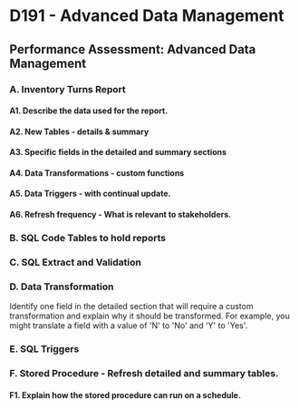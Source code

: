 # D191 - Advanced Data Management

## Performance Assessment: Advanced Data Management

### A. Inventory Turns Report

#### A1. Describe the data used for the report.
#### A2. New Tables - details & summary
#### A3. Specific fields in the detailed and summary sections
#### A4. Data Transformations - custom functions
#### A5. Data Triggers - with continual update.
#### A6. Refresh frequency - What is relevant to stakeholders.

### B. SQL Code Tables to hold reports

### C. SQL Extract and Validation

### D. Data Transformation
Identify one field in the detailed section that will require a custom transformation and explain why it should be transformed.  For example, you might translate a field with a value of 'N' to 'No' and 'Y' to 'Yes'.

### E. SQL Triggers

### F. Stored Procedure - Refresh detailed and summary tables.

#### F1. Explain how the stored procedure can run on a schedule.
